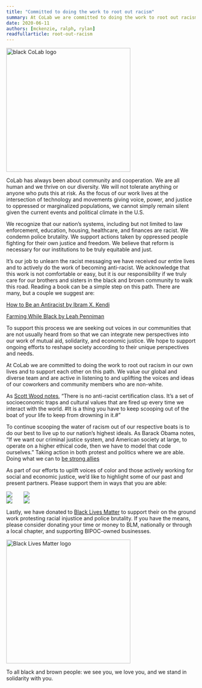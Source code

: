 ```yaml
---
title: "Committed to doing the work to root out racism"
summary: At CoLab we are committed to doing the work to root out racism in our own lives and to support each other on this path.
date: 2020-06-11
authors: [mckenzie, ralph, rylan]
readfullarticle: root-out-racism
---
```


<img src="/assets/img/blog/black.png" class="center-element" alt="black CoLab logo" style="width: 330px;">

CoLab has always been about community and cooperation. We are all human and we thrive on our diversity. We will not tolerate anything or anyone who puts this at risk. As the focus of our work lives at the intersection of technology and movements giving voice, power, and justice to oppressed or marginalized populations, we cannot simply remain silent given the current events and political climate in the U.S. 


We recognize that our nation’s systems, including but not limited to law enforcement, education, housing, healthcare, and finances are racist. We condemn police brutality. We support actions taken by oppressed people fighting for their own justice and freedom. We believe that reform is necessary for our institutions to be truly equitable and just. 


It’s our job to unlearn the racist messaging we have received our entire lives and to actively do the work of becoming anti-racist. We acknowledge that this work is not comfortable or easy, but it is our responsibility if we truly care for our brothers and sisters in the black and brown community to walk this road. Reading a book can be a simple step on this path. There are many, but a couple we suggest are:

<a href="https://www.ibramxkendi.com/how-to-be-an-antiracist-1">How to Be an Antiracist by Ibram X. Kendi</a>

<a href="https://www.farmingwhileblack.org/">Farming While Black by Leah Penniman</a>

To support this process we are seeking out voices in our communities that are not usually heard from so that we can integrate new perspectives into our work of mutual aid, solidarity, and economic justice. We hope to support ongoing efforts to reshape society according to their unique perspectives and needs. 

At CoLab we are committed to doing the work to root out racism in our own lives and to support each other on this path. We value our global and diverse team and are active in listening to and uplifting the voices and ideas of our coworkers and community members who are non-white.  

As <a href="https://scottwoodsmakeslists.wordpress.com/2014/01/03/5-things-no-one-is-actually-saying-about-ani-difranco-or-plantations/">Scott Wood notes</a>, “There is no anti-racist certification class. It’s a set of socioeconomic traps and cultural values that are fired up every time we interact with the world. #It is a thing you have to keep scooping out of the boat of your life to keep from drowning in it.#”

To continue scooping the water of racism out of our respective boats is to do our best to live up to our nation’s highest ideals. As Barack Obama notes, “If we want our criminal justice system, and American society at large, to operate on a higher ethical code, then we have to model that code ourselves.” Taking action in both protest and politics where we are able. Doing what we can to <a href="https://www.racialequitytools.org/resourcefiles/kivel3.pdf">be strong allies</a> 

As part of our efforts to uplift voices of color and those actively working for social and economic justice, we’d like to highlight some of our past and present partners. Please support them in ways that you are able:

<div style="display: flex;">
<a style="margin-right: 15px;" href="https://www.obran.org/">
  <img src="/assets/img/blog/obran.png">
</a>
<a style="margin-left: 15px;" href="https://www.culturalpower.org/">
  <img src="/assets/img/blog/culturalpower.png">
</a>
</div>
<div style="display: flex;">
<a style="margin-right: 15px;" href="https://www.prisonradio.org/">
  <img src="/assets/img/blog/prisonradio.png">
</a>
<a style="margin-left: 15px;" href="https://www.bemoreamerica.org/">
  <img src="/assets/img/blog/bemore.png">
</a>
</div>

Lastly, we have donated to <a href="https://blacklivesmatter.com/">Black Lives Matter</a> to support their on the ground work protesting racial injustice and police brutality. If you have the means, please consider donating your time or money to BLM, nationally or through a local chapter, and supporting BIPOC-owned businesses. 

<img src="/assets/img/blog/blm.png" style="width: 330px" class="center-element" alt="Black Lives Matter logo">

To all black and brown people: we see you, we love you, and we stand in solidarity with you.

